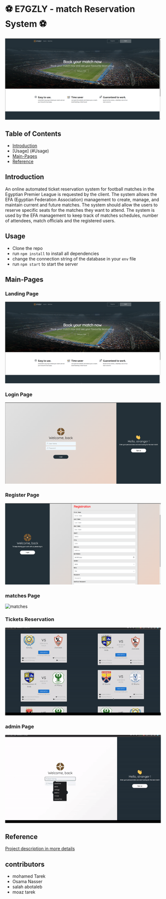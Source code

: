 # ⚽ E7GZLY - match Reservation System ⚽
![landing](./imgs/landingPage.png)

## Table of Contents
- [Introduction ](#Introduction)
- [Usage] (#Usage)
- [Main-Pages](#Main-Pages)
- [Reference](#Reference)



## Introduction
An online automated ticket reservation system for football matches in the Egyptian Premier League is requested by the client. The system allows the EFA (Egyptian Federation Association) management to create, manage, and maintain current and future matches. The system should allow the users to reserve specific seats for the matches they want to attend.
The system is used by the EFA management to keep track of matches schedules, number of attendees, match officials and the registered users.
## Usage
- Clone the repo
- run `npm install` to install all dependencies
- change the connection string of the database in your `env` file
- run `npm start` to start the server
## Main-Pages
### Landing Page
![landing](./imgs/landingPage.png)
### Login Page
![login](./imgs/login.png)
### Register Page
![register](./imgs/Registration.png)
### matches Page
![matches](./imgs/matches.gif)
### Tickets Reservation 
![tickets](./imgs/TicketReservation.gif) 
### admin Page
![admin](./imgs/adminpages.gif)

## Reference
[Project description in more details](https://drive.google.com/file/d/1SpV80gQPn8pc51vOo9fX-aZW6O4yWuGj/view)
## contributors
- mohamed Tarek 
- Osama Nasser
- salah abotaleb 
- moaz tarek 